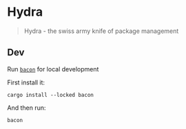 # Hydra

> Hydra - the swiss army knife of package management


## Dev

Run [`bacon`](https://github.com/Canop/bacon) for local development

First install it:

```
cargo install --locked bacon
```

And then run:

```
bacon
```

